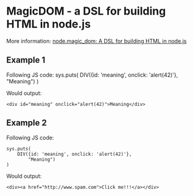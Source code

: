 MagicDOM - a DSL for building HTML in node.js
===========================================

More information:
[node.magic_dom: A DSL for building HTML in node.js](http://amix.dk/blog/post/19505#node-magic-dom-A-DSL-for-building-HTML-in-node-js) 

Example 1
----------

Following JS code:
    sys.puts(
        DIV({id: 'meaning', onclick: 'alert(42)'}, 
            "Meaning")
    )

Would output:

    <div id="meaning" onclick="alert(42)">Meaning</div>


Example 2
----------

Following JS code:

    sys.puts(
        DIV({id: 'meaning', onclick: 'alert(42)'}, 
            "Meaning")
    )

Would output:

    <div><a href="http://www.spam.com">Click me!!!</a></div>
